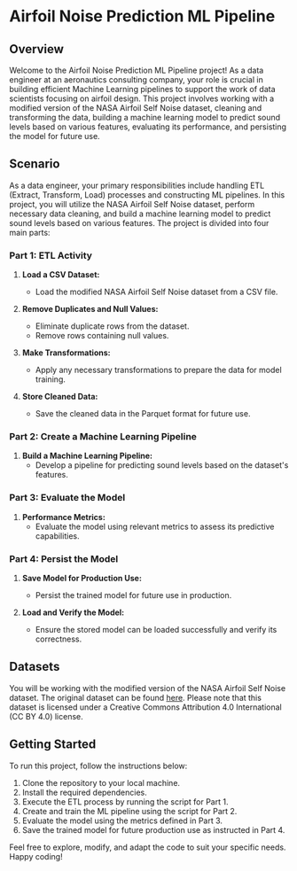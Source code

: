 # Airfoil Noise Prediction ML Pipeline

## Overview

Welcome to the Airfoil Noise Prediction ML Pipeline project! As a data engineer at an aeronautics consulting company, your role is crucial in building efficient Machine Learning pipelines to support the work of data scientists focusing on airfoil design. This project involves working with a modified version of the NASA Airfoil Self Noise dataset, cleaning and transforming the data, building a machine learning model to predict sound levels based on various features, evaluating its performance, and persisting the model for future use.

## Scenario

As a data engineer, your primary responsibilities include handling ETL (Extract, Transform, Load) processes and constructing ML pipelines. In this project, you will utilize the NASA Airfoil Self Noise dataset, perform necessary data cleaning, and build a machine learning model to predict sound levels based on various features. The project is divided into four main parts:

### Part 1: ETL Activity

1. **Load a CSV Dataset:**
   - Load the modified NASA Airfoil Self Noise dataset from a CSV file.

2. **Remove Duplicates and Null Values:**
   - Eliminate duplicate rows from the dataset.
   - Remove rows containing null values.

3. **Make Transformations:**
   - Apply any necessary transformations to prepare the data for model training.

4. **Store Cleaned Data:**
   - Save the cleaned data in the Parquet format for future use.

### Part 2: Create a Machine Learning Pipeline

1. **Build a Machine Learning Pipeline:**
   - Develop a pipeline for predicting sound levels based on the dataset's features.

### Part 3: Evaluate the Model

1. **Performance Metrics:**
   - Evaluate the model using relevant metrics to assess its predictive capabilities.

### Part 4: Persist the Model

1. **Save Model for Production Use:**
   - Persist the trained model for future use in production.

2. **Load and Verify the Model:**
   - Ensure the stored model can be loaded successfully and verify its correctness.

## Datasets

You will be working with the modified version of the NASA Airfoil Self Noise dataset. The original dataset can be found [here](https://archive.ics.uci.edu/dataset/291/airfoil+self+noise). Please note that this dataset is licensed under a Creative Commons Attribution 4.0 International (CC BY 4.0) license.

## Getting Started

To run this project, follow the instructions below:

1. Clone the repository to your local machine.
2. Install the required dependencies.
3. Execute the ETL process by running the script for Part 1.
4. Create and train the ML pipeline using the script for Part 2.
5. Evaluate the model using the metrics defined in Part 3.
6. Save the trained model for future production use as instructed in Part 4.

Feel free to explore, modify, and adapt the code to suit your specific needs. Happy coding!
